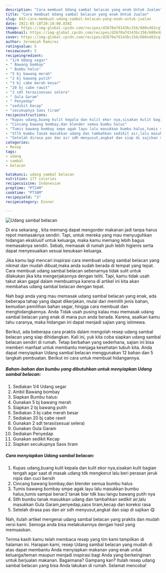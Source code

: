 ```yaml
---
description: "Cara membuat Udang sambal belacan yang enak Untuk Jualan"
title: "Cara membuat Udang sambal belacan yang enak Untuk Jualan"
slug: 843-cara-membuat-udang-sambal-belacan-yang-enak-untuk-jualan
date: 2021-05-18T20:10:00.838Z
image: https://img-global.cpcdn.com/recipes/d2670a7d143bc156/680x482cq70/udang-sambal-belacan-foto-resep-utama.jpg
thumbnail: https://img-global.cpcdn.com/recipes/d2670a7d143bc156/680x482cq70/udang-sambal-belacan-foto-resep-utama.jpg
cover: https://img-global.cpcdn.com/recipes/d2670a7d143bc156/680x482cq70/udang-sambal-belacan-foto-resep-utama.jpg
author: Jeremiah Ramirez
ratingvalue: 5
reviewcount: 5
recipeingredient:
- "1/4 Udang segar"
- " Bawang bombay"
- " Bumbu halus"
- "5 bj bawang merah"
- "2 bj bawang putih"
- "3 bj cabe merah besar"
- "20 bj cabe rawit"
- "2 sdt terasisesuai selera"
- " Gula Garam"
- " Penyedap"
- "sedikit Kecap"
- "secukupnya Saos tiram"
recipeinstructions:
- "Kupas udang,buang kulit kepala dan kulit ekor nya,sisakan kulit bagian tengah agar saat di masak udang tdk mengkerut lalu beri perasan jeruk nipis dan cuci bersih"
- "Cincang bawang bombay,dan blender semua bumbu halus"
- "Tumis bawang bombay smpe agak layu lalu masukkan bumbu halus,tumis sampai benar2 tanak biar tdk bau langu bawang putih nya"
- "Stlh bumbu tanak masukkan udang dan tambahkan sedikit air,lalu masukkan Gula Garam,penyedap,saos tiram,kecap dan koreksi rasa"
- "Setelah dirasa pas dan air sdh menyusut,angkat dan siap di sajikan 😋"
categories:
- Resep
tags:
- udang
- sambal
- belacan

katakunci: udang sambal belacan 
nutrition: 177 calories
recipecuisine: Indonesian
preptime: "PT24M"
cooktime: "PT38M"
recipeyield: "3"
recipecategory: Dinner

---
```



![Udang sambal belacan](https://img-global.cpcdn.com/recipes/d2670a7d143bc156/680x482cq70/udang-sambal-belacan-foto-resep-utama.jpg)

Di era  sekarang , kita memang dapat mengorder makanan jadi tanpa harus repot memasaknya sendiri. Tapi, untuk mereka yang mau menyuguhkan hidangan eksklusif untuk keluarga, maka kamu memang lebih bagus memasaknya sendiri. Sebab, memasak di rumah jauh lebih higienis serta dapat menyesuaikan sesuai kesukaan keluarga.

Jika kamu lagi mencari inspirasi cara membuat udang sambal belacan yang nikmat dan mudah dibuat,maka anda sudah berada di tempat yang tepat. Cara membuat udang sambal belacan  sebenarnya tidak sulit untuk dilakukan jika kita mengerjakannya dengan teliti. Tapi, kamu tidak usah takut akan gagal dalam membuatnya 
karena di artikel ini kita akan membahas udang sambal belacan dengan tepat.  



Nah bagi anda yang mau memasak udang sambal belacan yang enak, ada beberapa tahap yang dapat dikerjakan, mulai dari memilih jenis bahan, kemudian pemilihan bahan segar, hingga cara membuat dan menghidangkannya. Anda Tidak usah pusing kalau mau memasak udang sambal belacan yang enak di mana pun anda berada. Karena, asalkan kamu  tahu caranya, maka hidangan ini dapat menjadi sajian yang istimewa.

Berikut, ada beberapa cara praktis  dalam mengolah resep udang sambal belacan yang siap dihidangkan. Kali ini, yuk kita coba siapkan udang sambal belacan sendiri di rumah. Tetap berbahan yang sederhana, sajian ini bisa memberi manfaat untuk membantu menjaga kesehatan tubuh kita. Anda dapat menyiapkan Udang sambal belacan menggunakan 12 bahan dan 5 langkah pembuatan. Berikut ini cara untuk membuat hidangannya.

<!--inarticleads1-->

##### Bahan-bahan dan bumbu yang dibutuhkan untuk menyiapkan Udang sambal belacan:

1. Sediakan 1/4 Udang segar
1. Ambil  Bawang bombay
1. Siapkan  Bumbu halus:
1. Gunakan 5 bj bawang merah
1. Siapkan 2 bj bawang putih
1. Sediakan 3 bj cabe merah besar
1. Sediakan 20 bj cabe rawit
1. Gunakan 2 sdt terasi(sesuai selera)
1. Gunakan  Gula Garam
1. Sediakan  Penyedap
1. Gunakan sedikit Kecap
1. Siapkan secukupnya Saos tiram




<!--inarticleads2-->

##### Cara menyiapkan Udang sambal belacan:

1. Kupas udang,buang kulit kepala dan kulit ekor nya,sisakan kulit bagian tengah agar saat di masak udang tdk mengkerut lalu beri perasan jeruk nipis dan cuci bersih
1. Cincang bawang bombay,dan blender semua bumbu halus
1. Tumis bawang bombay smpe agak layu lalu masukkan bumbu halus,tumis sampai benar2 tanak biar tdk bau langu bawang putih nya
1. Stlh bumbu tanak masukkan udang dan tambahkan sedikit air,lalu masukkan Gula Garam,penyedap,saos tiram,kecap dan koreksi rasa
1. Setelah dirasa pas dan air sdh menyusut,angkat dan siap di sajikan 😋




Nah, itulah artikel mengenai  udang sambal belacan  yang praktis dan mudah versi kami. Semoga anda bisa melakukannya dengan hasil yang memuaskan. 

Terima kasih kamu telah membaca resep yang tim kami tampilkan di halaman ini. Harapan kami, resep  Udang sambal belacan yang mudah di atas dapat membantu Anda menyiapkan makanan yang enak untuk keluarga/teman maupun menjadi inspirasi bagi Anda yang berkeinginan untuk berjualan makanan. Bagaimana? Gampang kan? Itulah resep udang sambal belacan yang bisa Anda lakukan di rumah. Selamat mencoba!

